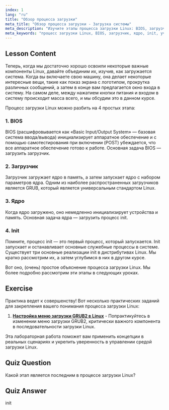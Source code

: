 ```yaml
---
index: 1
lang: "ru"
title: "Обзор процесса загрузки"
meta_title: "Обзор процесса загрузки - Загрузка системы"
meta_description: "Изучите этапы процесса загрузки Linux: BIOS, загрузчик, ядро и init. Узнайте, как Linux запускается от включения до входа в систему. Важное руководство для начинающих пользователей Linux."
meta_keywords: "процесс загрузки Linux, BIOS, загрузчик, ядро, init, учебник по Linux, руководство по Linux, для начинающих"
---
```


## Lesson Content

Теперь, когда мы достаточно хорошо освоили некоторые важные компоненты Linux, давайте объединим их, изучив, как загружается система. Когда вы включаете свою машину, она делает некоторые интересные вещи, такие как показ экрана с логотипом, прокрутка различных сообщений, а затем в конце вам предлагается окно входа в систему. На самом деле, между нажатием кнопки питания и входом в систему происходит масса всего, и мы обсудим это в данном курсе.

Процесс загрузки Linux можно разбить на 4 простых этапа:

### 1. BIOS

BIOS (расшифровывается как «Basic Input/Output System» — базовая система ввода/вывода) инициализирует аппаратное обеспечение и с помощью самотестирования при включении (POST) убеждается, что все аппаратное обеспечение готово к работе. Основная задача BIOS — загрузить загрузчик.

### 2. Загрузчик

Загрузчик загружает ядро в память, а затем запускает ядро с набором параметров ядра. Одним из наиболее распространенных загрузчиков является GRUB, который является универсальным стандартом Linux.

### 3. Ядро

Когда ядро загружено, оно немедленно инициализирует устройства и память. Основная задача ядра — загрузить процесс init.

### 4. Init

Помните, процесс init — это первый процесс, который запускается. Init запускает и останавливает основные служебные процессы в системе. Существует три основные реализации init в дистрибутивах Linux. Мы кратко рассмотрим их, а затем углубимся в них в другом курсе.

Вот оно, (очень) простое объяснение процесса загрузки Linux. Мы более подробно рассмотрим эти этапы в следующих уроках.

## Exercise

Практика ведет к совершенству! Вот несколько практических заданий для закрепления вашего понимания процесса загрузки Linux:

1. **[Настройка меню загрузки GRUB2 в Linux](https://labex.io/ru/labs/comptia-customize-the-grub2-boot-menu-in-linux-590859)** - Попрактикуйтесь в изменении меню загрузки GRUB2, критически важного компонента в последовательности загрузки Linux.

Эта лабораторная работа поможет вам применить концепции в реальных сценариях и укрепить уверенность в управлении средой загрузки Linux.

## Quiz Question

Какой этап является последним в процессе загрузки Linux?

## Quiz Answer

init
